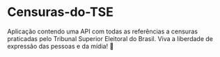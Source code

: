 # Censuras-do-TSE
Aplicação contendo uma API com todas as referências a censuras praticadas pelo Tribunal Superior Eleitoral do Brasil.  Viva a liberdade de expressão das pessoas e da mídia! 📣
